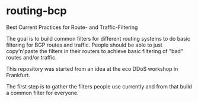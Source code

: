 # routing-bcp
Best Current Practices for Route- and Traffic-Filtering

The goal is to build common filters for different routing systems to do basic filtering for BGP routes and traffic. People should be able to just copy'n'paste the filters in their routers to achieve basic filtering of "bad" routes and/or traffic.

This repository was started from an idea at the eco DDoS workshop in Frankfurt.

The first step is to gather the filters people use currently and from that build a common filter for everyone.
